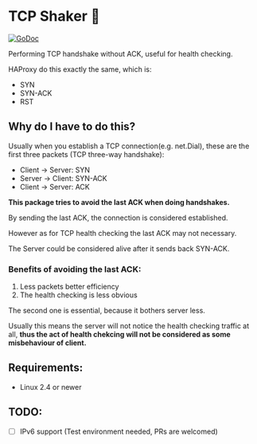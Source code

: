 # TCP Shaker :heartbeat:
[![GoDoc](https://godoc.org/github.com/tevino/tcp-shaker?status.svg)](https://godoc.org/github.com/tevino/tcp-shaker)

Performing TCP handshake without ACK, useful for health checking.

HAProxy do this exactly the same, which is:

- SYN
- SYN-ACK
- RST

## Why do I have to do this?
Usually when you establish a TCP connection(e.g. net.Dial), these are the first three packets (TCP three-way handshake):

- Client -> Server: SYN
- Server -> Client: SYN-ACK
- Client -> Server: ACK

**This package tries to avoid the last ACK when doing handshakes.**

By sending the last ACK, the connection is considered established.

However as for TCP health checking the last ACK may not necessary.

The Server could be considered alive after it sends back SYN-ACK.

### Benefits of avoiding the last ACK:
1. Less packets better efficiency
2. The health checking is less obvious

The second one is essential, because it bothers server less.

Usually this means the server will not notice the health checking traffic at all, **thus the act of health chekcing will not be
considered as some misbehaviour of client.**

## Requirements:
- Linux 2.4 or newer

## TODO:

- [ ] IPv6 support (Test environment needed, PRs are welcomed)
